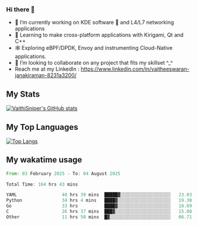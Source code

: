 ### Hi there 👋

- 🔭 I’m currently working on KDE software 💓 and L4/L7 networking applications 
- 📖 Learning to make cross-platform applications with Kirigami, Qt and C++
- 🕸️ Exploring eBPF/DPDK, Envoy and instrumenting Cloud-Native applications. 
- 👯 I’m looking to collaborate on any project that fits my skillset ^_^
- Reach me at my LinkedIn : https://www.linkedin.com/in/vaitheeswaran-janakiraman-8231a3200/

## My Stats
[![VaithiSniper's GitHub stats](https://github-readme-stats.vercel.app/api?username=VaithiSniper&hide=stars&theme=radical)](https://github.com/anuraghazra/github-readme-stats)

## My Top Languages

[![Top Langs](https://github-readme-stats.vercel.app/api/top-langs/?username=VaithiSniper&layout=compact)](https://github.com/anuraghazra/github-readme-stats)

## My wakatime usage

<!--START_SECTION:waka-->

```rust
From: 03 February 2025 - To: 04 August 2025

Total Time: 164 hrs 43 mins

YAML                 40 hrs 39 mins  █████▓░░░░░░░░░░░░░░░░░░░   23.03 %
Python               34 hrs 4 mins   ████▓░░░░░░░░░░░░░░░░░░░░   19.30 %
Go                   33 hrs          ████▓░░░░░░░░░░░░░░░░░░░░   18.69 %
C                    26 hrs 37 mins  ███▓░░░░░░░░░░░░░░░░░░░░░   15.08 %
Other                11 hrs 50 mins  █▓░░░░░░░░░░░░░░░░░░░░░░░   06.71 %
```

<!--END_SECTION:waka-->
